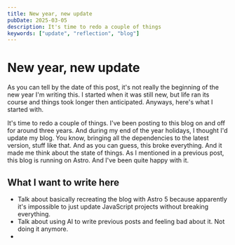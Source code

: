 ```yaml
---
title: New year, new update
pubDate: 2025-03-05
description: It's time to redo a couple of things
keywords: ["update", "reflection", "blog"]
---
```


# New year, new update

As you can tell by the date of this post, it's not really the beginning of the new year I'm writing this. I started when it was still new, but life ran its course and things took longer then anticipated. Anyways, here's what I started with.

It's time to redo a couple of things. I've been posting to this blog on and off for around three years. And during my end of the year holidays, I thought I'd update my blog. You know, bringing all the dependencies to the latest version, stuff like that. And as you can guess, this broke everything. And it made me think about the state of things. As I mentioned in a previous post, this blog is running on Astro. And I've been quite happy with it.

## What I want to write here

- Talk about basically recreating the blog with Astro 5 because apparently it's impossible to just update JavaScript projects without breaking everything.
- Talk about using AI to write previous posts and feeling bad about it. Not doing it anymore.
-
